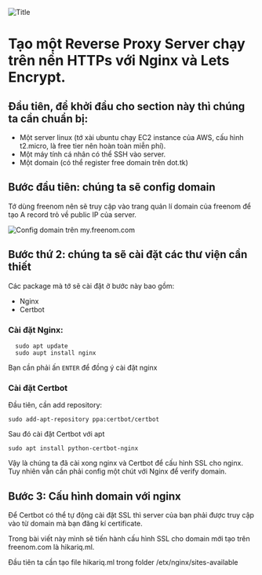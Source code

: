 ![Title][nginx-reverse-proxy]
# Tạo một Reverse Proxy Server chạy trên nền HTTPs với Nginx và Lets Encrypt.

## Đầu tiên, để khởi đầu cho section này thì chúng ta cần chuẩn bị:
  - Một server linux (tớ xài ubuntu chạy EC2 instance của AWS, cấu hình t2.micro, là free tier nên hoàn toàn miễn phí).
  - Một máy tính cá nhân có thể SSH vào server.
  - Một domain (có thể  register free domain trên dot.tk)

## Bước đầu tiên: chúng ta sẽ config domain
Tớ dùng freenom nên sẽ truy cập vào trang quản lí domain của freenom để tạo A record trỏ về public IP của server.

![Config domain trên my.freenom.com][freenom-config]

## Bước thứ 2: chúng ta sẽ cài đặt các thư viện cần thiết
Các package mà tớ sẽ cài đặt ở bước này bao gồm:
  - Nginx
  - Certbot
### Cài đặt Nginx:
```
  sudo apt update
  sudo aupt install nginx
```
Bạn cần phải ấn `ENTER` để đồng ý cài đặt nginx
### Cài đặt Certbot
Đầu tiên, cần add repository:
```
sudo add-apt-repository ppa:certbot/certbot
```
Sau đó cài đặt Certbot với apt
```
sudo apt install python-certbot-nginx
```
Vậy là chúng ta đã cài xong nginx và Certbot để cấu hình SSL cho nginx. Tuy nhiên vẫn cần phải config một chút với Nginx để verify domain.

## Bước 3: Cấu hình domain với nginx
Để Certbot có thể tự động cài đặt SSL thì server của bạn phải được  truy cập vào từ domain mà bạn đăng kí certificate.

Trong bài viết này mình sẽ tiến hành cấu hình SSL cho domain mới tạo trên freenom.com là hikariq.ml.

Đầu tiên ta cần tạo file hikariq.ml trong folder /etx/nginx/sites-available

<script src="https://gist.github.com/quangtm210395/a4ad15189136f71faa62c1ad94bbb8b4.js"></script>

[nginx-reverse-proxy]: https://hikariq-article-images.s3-ap-southeast-1.amazonaws.com/nginx-reverse-proxy.png
[freenom-config]: https://hikariq-article-images.s3-ap-southeast-1.amazonaws.com/freenomconfig.jpg